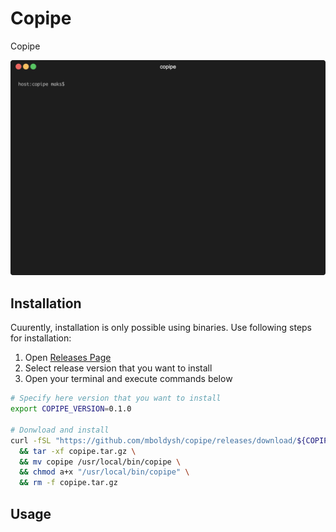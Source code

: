 # Copipe

Copipe

![Demonstration](copipe-demo.gif)

## Installation

Cuurently, installation is only possible using binaries. Use following steps for installation:

1. Open [Releases Page](https://github.com/mboldysh/copipe/releases)
2. Select release version that you want to install
3. Open your terminal and execute commands below

```bash
# Specify here version that you want to install
export COPIPE_VERSION=0.1.0

# Donwload and install
curl -fSL "https://github.com/mboldysh/copipe/releases/download/${COPIPE_VERSION}/copipe_${COPIPE_VERSION}_darwin_amd64.tar.gz" -o copipe.tar.gz \
  && tar -xf copipe.tar.gz \
  && mv copipe /usr/local/bin/copipe \
  && chmod a+x "/usr/local/bin/copipe" \
  && rm -f copipe.tar.gz
```

## Usage